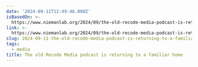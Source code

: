 ```yaml
---
date: '2024-09-11T12:49:46.000Z'
isBasedOn: >-
  https://www.niemanlab.org/2024/09/the-old-recode-media-podcast-is-returning-to-a-familiar-home/
link: >-
  https://www.niemanlab.org/2024/09/the-old-recode-media-podcast-is-returning-to-a-familiar-home/
slug: 2024-09-11-the-old-recode-media-podcast-is-returning-to-a-familiar-home
tags:
  - media
title: The old Recode Media podcast is returning to a familiar home
---
```

 
